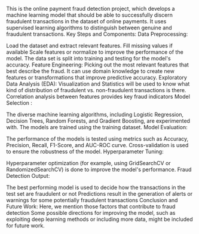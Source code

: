 This is the online payment fraud detection project, which develops a machine learning model that should be able to successfully discern fraudulent transactions in the dataset of online payments.
It uses supervised learning algorithms to distinguish between genuine and fraudulent transactions.
Key Steps and Components:
Data Preprocessing:

Load the dataset and extract relevant features.
Fill missing values if available
Scale features or normalize to improve the performance of the model.
The data set is split into training and testing for the model's accuracy.
Feature Engineering:
Picking out the most relevant features that best describe the fraud.
It can use domain knowledge to create new features or transformations that improve predictive accuracy.
Exploratory Data Analysis (EDA):
Visualization and Statistics will be used to know what kind of distribution of fraudulent vs. non-fraudulent transactions is there.
Correlation analysis between features provides key fraud indicators
Model Selection :

The diverse machine learning algorithms, including Logistic Regression, Decision Trees, Random Forests, and Gradient Boosting, are experimented with.
The models are trained using the training dataset.
Model Evaluation:

The performance of the models is tested using metrics such as Accuracy, Precision, Recall, F1-Score, and AUC-ROC curve.
Cross-validation is used to ensure the robustness of the model.
Hyperparameter Tuning:

Hyperparameter optimization (for example, using GridSearchCV or RandomizedSearchCV) is done to improve the model's performance.
Fraud Detection Output:

The best performing model is used to decide how the transactions in the test set are fraudulent or not
Predictions result in the generation of alerts or warnings for some potentially fraudulent transactions
Conclusion and Future Work:
Here, we mention those factors that contribute to fraud detection
Some possible directions for improving the model, such as exploiting deep learning methods or including more data, might be included for future work.
